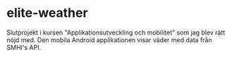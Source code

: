 # elite-weather
Slutprojekt i kursen "Applikationsutveckling och mobilitet" som jag blev rätt nöjd med. Den mobila Android applikationen visar väder med data från SMHI's API.
